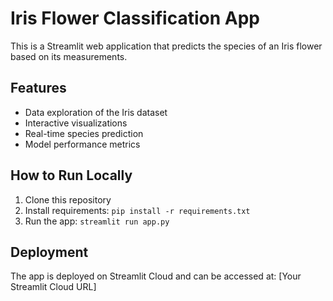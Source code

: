 # Iris Flower Classification App

This is a Streamlit web application that predicts the species of an Iris flower based on its measurements.

## Features
- Data exploration of the Iris dataset
- Interactive visualizations
- Real-time species prediction
- Model performance metrics

## How to Run Locally
1. Clone this repository
2. Install requirements: `pip install -r requirements.txt`
3. Run the app: `streamlit run app.py`

## Deployment
The app is deployed on Streamlit Cloud and can be accessed at: [Your Streamlit Cloud URL]